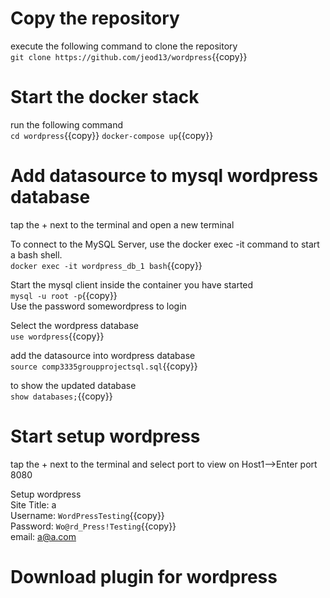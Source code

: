 # Copy the repository 
execute the following command to clone the repository<br />
`git clone https://github.com/jeod13/wordpress`{{copy}}

# Start the docker stack
run the following command<br />
`cd wordpress`{{copy}}
`docker-compose up`{{copy}}


# Add datasource to mysql wordpress database
tap the + next to the terminal and open a new terminal<br />

To connect to the MySQL Server, use the docker exec -it command to start a bash 
shell. <br />
`docker exec -it wordpress_db_1 bash`{{copy}}

Start the mysql client inside the container you have started<br />
`mysql -u root -p`{{copy}}<br />
Use the password somewordpress to login

Select the wordpress database<br />
`use wordpress`{{copy}}

add the datasource into wordpress database<br />
`source comp3335groupprojectsql.sql`{{copy}}

to show the updated database<br />
`show databases;`{{copy}}

# Start setup wordpress
tap the + next to the terminal and select port to view on Host1-->Enter port 8080

Setup wordpress<br />
	Site Title: a<br />
	Username: `WordPressTesting`{{copy}}<br />
	Password: `Wo@rd_Press!Testing`{{copy}}<br />
	email: a@a.com<br />
	
# Download plugin for wordpress
